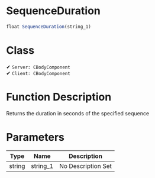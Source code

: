 # SequenceDuration
```js	
float SequenceDuration(string_1)
```
# Class
✔ `Server: CBodyComponent`  
✔ `Client: CBodyComponent`  

# Function Description
Returns the duration in seconds of the specified sequence
# Parameters
Type|Name|Description
--|--|--
string|string_1|No Description Set
